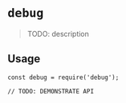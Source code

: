 # `debug`

> TODO: description

## Usage

```
const debug = require('debug');

// TODO: DEMONSTRATE API
```
